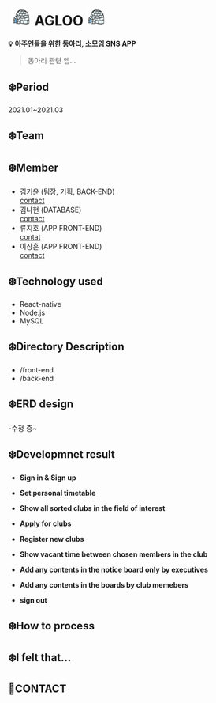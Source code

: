 # &nbsp;<img src="https://github.com/anythingcodes/slack-emoji-for-techies/blob/gh-pages/emoji/igloo.gif" width="40px"> AGLOO&nbsp;<img src="https://github.com/anythingcodes/slack-emoji-for-techies/blob/gh-pages/emoji/igloo.gif" width="40px">
**:bulb: 아주인들을 위한 동아리, 소모임 SNS APP**
> 동아리 관련 앱...
## ❄️Period
2021.01~2021.03
## ❄️Team

## ❄️Member
* 김기윤 (팀장, 기획, BACK-END)  
[contact](https://github.com/ccrakel)
* 김나현 (DATABASE)  
[contact](https://github.com/6twinsniwt9)
* 류지호 (APP FRONT-END)  
[contat](https://github.com/ryuzho)
* 이상훈 (APP FRONT-END)  
[contact](https://github.com/FriedEggChicken)

## ❄️Technology used
  * React-native
  * Node.js
  * MySQL  
## ❄️Directory Description
  * /front-end
  * /back-end

## ❄️ERD design
-수정 중~
## ❄️Developmnet result
  * **Sign in & Sign up**  
  
  * **Set personal timetable**  
  
  * **Show all sorted clubs in the field of interest**  
  
  * **Apply for clubs**  
  
  * **Register new clubs**  
  
  * **Show vacant time between chosen members in the club**  
  
  * **Add any contents in the notice board only by executives**  
  
  * **Add any contents in the boards by club memebers**  
  
  * **sign out**
    
## ❄️How to process 

## ❄️I felt that...

## 🌈CONTACT
